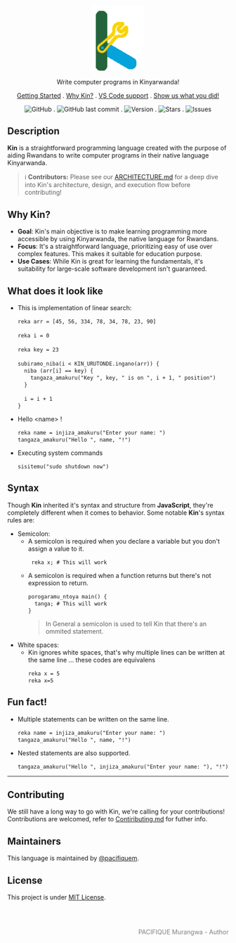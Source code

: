 <p align="center">
  <img src="https://github.com/kin-lang/kin/blob/main/public/kin-logo.svg" width="120" alt="Kin Logo" />
</p>

<p align="center">Write computer programs in Kinyarwanda! </p>
<p align="center">
  <a href="https://kinlang.vercel.app/getting-started">Getting Started</a> .
  <a href="https://kinlang.vercel.app/#why">Why Kin?</a> .
  <a href="https://kinlang.vercel.app/getting-started#ide-integrations">VS Code support</a> .
  <a href="https://github.com/kin-lang/showcase"> Show us what you did! </a>
</p>

<div align="center">
  
![GitHub](https://img.shields.io/github/license/kin-lang/kin) . ![GitHub last commit](https://img.shields.io/github/last-commit/kin-lang/kin) . ![Version](https://img.shields.io/npm/v/@kin-lang/kin) . ![Stars](https://img.shields.io/github/stars/kin-lang/kin) . ![Issues](https://img.shields.io/github/issues/kin-lang/kin)

</div>

## Description

**Kin** is a straightforward programming language created with the purpose of aiding Rwandans to write computer programs in their native language Kinyarwanda.

> :information_source: **Contributors:** Please see our [ARCHITECTURE.md](https://github.com/kin-lang/kin/blob/main/ARCHITECTURE.md) for a deep dive into Kin's architecture, design, and execution flow before contributing!

## Why Kin?

- **Goal**:
  Kin's main objective is to make learning programming more accessible by using Kinyarwanda, the native language for Rwandans.
- **Focus**:
  It's a straightforward language, prioritizing easy of use over complex features. This makes it suitable for education purpose.
- **Use Cases**:
  While Kin is great for learning the fundamentals, it's suitability for large-scale software development isn't guaranteed.

## What does it look like

- This is implementation of linear search:

  ```Kin
  reka arr = [45, 56, 334, 78, 34, 78, 23, 90]

  reka i = 0

  reka key = 23

  subiramo_niba(i < KIN_URUTONDE.ingano(arr)) {
    niba (arr[i] == key) {
      tangaza_amakuru("Key ", key, " is on ", i + 1, " position")
    }

    i = i + 1
  }
  ```

- Hello \<name\> !
  ```Kin
  reka name = injiza_amakuru("Enter your name: ")
  tangaza_amakuru("Hello ", name, "!")
  ```
- Executing system commands
  ```Kin
  sisitemu("sudo shutdown now")
  ```

## Syntax

Though **Kin** inherited it's syntax and structure from **JavaScript**, they're completely different when it comes to behavior.
Some notable **Kin**'s syntax rules are:

- Semicolon:
  - A semicolon is required when you declare a variable but you don't assign a value to it.
    ```Kin
     reka x; # This will work
    ```
  - A semicolon is required when a function returns but there's not expression to return.
    ```Kin
    porogaramu_ntoya main() {
      tanga; # This will work
    }
    ```
    > In General a semicolon is used to tell Kin that there's an ommited statement.
- White spaces:
  - Kin ignores white spaces, that's why multiple lines can be written at the same line ... these codes are equivalens
    ```Kin
    reka x = 5
    reka x=5
    ```

## Fun fact!

- Multiple statements can be written on the same line.

  ```Kin
  reka name = injiza_amakuru("Enter your name: ") tangaza_amakuru("Hello ", name, "!")
  ```

- Nested statements are also supported.
  ```Kin
  tangaza_amakuru("Hello ", injiza_amakuru("Enter your name: "), "!")
  ```

---

## Contributing

We still have a long way to go with Kin, we're calling for your contributions!
Contributions are welcomed, refer to [Contiributing.md](https://github.com/kin-lang/kin/blob/main/contributing.md) for futher info.

## Maintainers

This language is maintained by [@pacifiquem](https://github.com/pacifiquem).

## License

This project is under [MIT License](https://github.com/kin-lang/kin/blob/main/LICENSE).

<br>
<br>

<p align="right" style="color: gray; font: bold;">PACIFIQUE Murangwa - Author</p>
